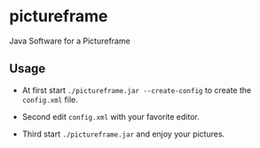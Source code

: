 # pictureframe

Java Software for a Pictureframe

## Usage

- At first start `./pictureframe.jar --create-config` to create the `config.xml` file.

- Second edit `config.xml` with your favorite editor.

- Third start `./pictureframe.jar` and enjoy your pictures.
